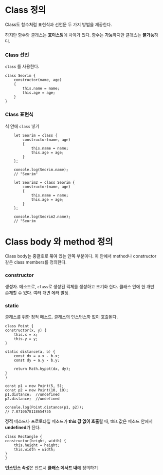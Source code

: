 # Class 정의

Class도 함수처럼 표현식과 선언문 두 가지 방법을 제공한다.

하지만 함수와 클래스는 **호이스팅**에 차이가 있다.
함수는 **가능**하지만 클래스는 **불가능**하다. 

### Class 선언

`class` 를 사용한다.

    class Seorim {
        constructor(name, age)
        {
            this.name = name;
            this.age = age;
        }
    }


### Class 표현식

식 안에 `class` 넣기

        let Seorim = class {
            constructor(name, age)
            {
                this.name = name;
                this.age = age;
            }
        };
        
        console.log(Seorim.name);
        // "Seorim"

        let Seorim2 = class Seorim {
            constructor(name, age)
            {
                this.name = name;
                this.age = age;
            }
        };

        console.log(Seorim2.name);
        // "Seorim


# Class body 와 method 정의

Class body는 중괄호로 묶여 있는 안쪽 부분이다. 이 안에서 method나 constructor같은 class members를 정의한다.

### constructor

생성자. 메소드로, `class`로 생성된 객체를 생성하고 초기화 한다. 클래스 안에 한 개만 존재할 수 있다. 여러 개면 에러 발생.


### static

클래스를 위한 정적 메소드. 클래스의 인스턴스화 없이 호출된다. 


    class Point {
    constructor(x, y) {
        this.x = x;
        this.y = y;
    }

    static distance(a, b) {
        const dx = a.x - b.x;
        const dy = a.y - b.y;

        return Math.hypot(dx, dy);
    }
    }

    const p1 = new Point(5, 5);
    const p2 = new Point(10, 10);
    p1.distance;  //undefined
    p2.distance;  //undefined

    console.log(Point.distance(p1, p2)); 
    // 7.0710678118654755


정적 메소드나 프로토타입 메소드가 **this 값 없이 호출**될 때, this 값은 메소드 안에서 **undefined**가 된다.


    class Rectangle {
    constructor(height, width) {    
        this.height = height;
        this.width = width;
    }
    }

**인스턴스 속성**은 반드시 **클래스 메서드 내**에 정의하기